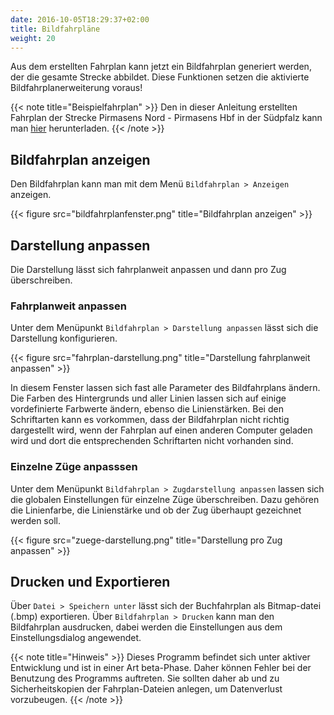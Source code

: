 ```yaml
---
date: 2016-10-05T18:29:37+02:00
title: Bildfahrpläne
weight: 20
---
```


Aus dem erstellten Fahrplan kann jetzt ein Bildfahrplan generiert werden, der die gesamte Strecke abbildet. Diese Funktionen setzen die aktivierte Bildfahrplanerweiterung voraus!

{{< note title="Beispielfahrplan" >}}
Den in dieser Anleitung erstellten Fahrplan der Strecke Pirmasens Nord - Pirmasens Hbf in der Südpfalz kann man [hier](/files/kbs_672.bfpl) herunterladen.
{{< /note >}}

## Bildfahrplan anzeigen

Den Bildfahrplan kann man mit dem Menü `Bildfahrplan > Anzeigen` anzeigen.

{{< figure src="bildfahrplanfenster.png" title="Bildfahrplan anzeigen" >}}

## Darstellung anpassen

Die Darstellung lässt sich fahrplanweit anpassen und dann pro Zug überschreiben.

### Fahrplanweit anpassen

Unter dem Menüpunkt `Bildfahrplan > Darstellung anpassen` lässt sich die Darstellung konfigurieren.

{{< figure src="fahrplan-darstellung.png" title="Darstellung fahrplanweit anpassen" >}}

In diesem Fenster lassen sich fast alle Parameter des Bildfahrplans ändern. Die Farben des Hintergrunds und aller Linien lassen sich auf einige vordefinierte Farbwerte ändern, ebenso die Linienstärken. Bei den Schriftarten kann es vorkommen, dass der Bildfahrplan nicht richtig dargestellt wird, wenn der Fahrplan auf einen anderen Computer geladen wird und dort die entsprechenden Schriftarten nicht vorhanden sind.

### Einzelne Züge anpasssen

Unter dem Menüpunkt `Bildfahrplan > Zugdarstellung anpassen` lassen sich die globalen Einstellungen für einzelne Züge überschreiben. Dazu gehören die Linienfarbe, die Linienstärke und ob der Zug überhaupt gezeichnet werden soll.

{{< figure src="zuege-darstellung.png" title="Darstellung pro Zug anpassen" >}}

## Drucken und Exportieren

Über `Datei > Speichern unter` lässt sich der Buchfahrplan als Bitmap-datei (.bmp) exportieren. Über `Bildfahrplan > Drucken` kann man den Bildfahrplan ausdrucken, dabei werden die Einstellungen aus dem Einstellungsdialog angewendet.

{{< note title="Hinweis" >}}
Dieses Programm befindet sich unter aktiver Entwicklung und ist in einer Art beta-Phase. Daher können Fehler bei der Benutzung des Programms auftreten. Sie sollten daher ab und zu Sicherheitskopien der Fahrplan-Dateien anlegen, um Datenverlust vorzubeugen.
{{< /note >}}
